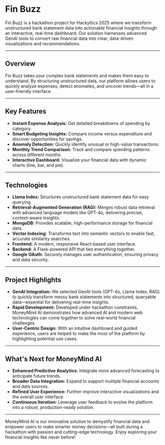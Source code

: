 # Fin Buzz

Fin Buzz is a hackathon project for Hackyltics 2025 where we transform unstructured bank statement data into actionable financial insights through an interactive, real-time dashboard. Our solution harnesses advanced GenAI tools to convert raw financial data into clear, data-driven visualizations and recommendations.

---

## Overview

Fin Buzz takes your complex bank statements and makes them easy to understand. By structuring unstructured data, our platform allows users to quickly analyze expenses, detect anomalies, and uncover trends—all in a user-friendly interface.

---

## Key Features

- **Instant Expense Analysis:** Get detailed breakdowns of spending by category.
- **Smart Budgeting Insights:** Compare income versus expenditure and discover opportunities for savings.
- **Anomaly Detection:** Quickly identify unusual or high-value transactions.
- **Monthly Trend Comparison:** Track and compare spending patterns across different months.
- **Interactive Dashboard:** Visualize your financial data with dynamic charts (line, bar, and pie).

---

## Technologies

- **Llama Index:** Structures unstructured bank statement data for easy querying.
- **Retrieval-Augmented Generation (RAG):** Merges robust data retrieval with advanced language models like GPT-4o, delivering precise, context-aware insights.
- **MongoDB:** Provides scalable, high-performance storage for financial data.
- **Vector Indexing:** Transforms text into semantic vectors to enable fast, accurate similarity searches.
- **Frontend:** A modern, responsive React-based user interface.
- **Backend:** A Flask-powered API that ties everything together.
- **Google OAuth:** Securely manages user authentication, ensuring privacy and data security.

---

## Project Highlights

- **GenAI Integration:** We selected GenAI tools (GPT-4o, Llama Index, RAG) to quickly transform messy bank statements into structured, queryable data—essential for delivering real-time insights.
- **Rapid Development:** Developed under hackathon constraints, MoneyMind AI demonstrates how advanced AI and modern web technologies can come together to solve real-world financial challenges.
- **User-Centric Design:** With an intuitive dashboard and guided experience, users are helped to make the most of the platform by highlighting potential use cases.

---

## What's Next for MoneyMind AI

- **Enhanced Predictive Analytics:** Integrate more advanced forecasting to anticipate future trends.
- **Broader Data Integration:** Expand to support multiple financial accounts and data sources.
- **Refined User Experience:** Further improve interactive visualizations and the overall user interface.
- **Continuous Iteration:** Leverage user feedback to evolve the platform into a robust, production-ready solution.

---

MoneyMind AI is our innovative solution to demystify financial data and empower users to make smarter money decisions—all built during a hackathon with passion and cutting-edge technology. Enjoy exploring your financial insights like never before!
